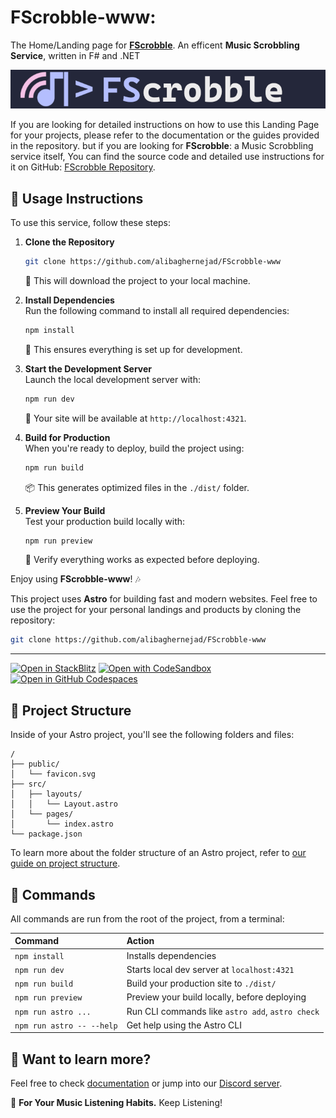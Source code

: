 # FScrobble-www: 
The Home/Landing page for [**FScrobble**](https://github.com/alibaghernejad/FScrobble). An efficent **Music Scrobbling Service**, written in F# and .NET  


![FScrobble-Banner](/src/assets/fscrobble-v0.0.2-banner.png)    

If you are looking for detailed instructions on how to use this Landing Page for your projects, please refer to the documentation or the guides provided in the repository.
but if you are looking for **FScrobble**: a Music Scrobbling service itself, 
You can find the source code and detailed use instructions for it on GitHub: [FScrobble Repository](https://github.com/alibaghernejad/FScrobble).


## 🎯 Usage Instructions

To use this service, follow these steps:

1. **Clone the Repository**  
    ```sh
    git clone https://github.com/alibaghernejad/FScrobble-www
    ```
    📂 This will download the project to your local machine.

2. **Install Dependencies**  
    Run the following command to install all required dependencies:  
    ```sh
    npm install
    ```
    🔧 This ensures everything is set up for development.

3. **Start the Development Server**  
    Launch the local development server with:  
    ```sh
    npm run dev
    ```
    🚀 Your site will be available at `http://localhost:4321`.

4. **Build for Production**  
    When you're ready to deploy, build the project using:  
    ```sh
    npm run build
    ```
    📦 This generates optimized files in the `./dist/` folder.

5. **Preview Your Build**  
    Test your production build locally with:  
    ```sh
    npm run preview
    ```
    👀 Verify everything works as expected before deploying.

Enjoy using **FScrobble-www**! 🎶

This project uses **Astro** for building fast and modern websites. Feel free to use the project for your personal landings and products by cloning the repository:

```sh
git clone https://github.com/alibaghernejad/FScrobble-www 
```
___

[![Open in StackBlitz](https://developer.stackblitz.com/img/open_in_stackblitz.svg)](https://stackblitz.com/github/alibaghernejad/FScrobble-www)
[![Open with CodeSandbox](https://assets.codesandbox.io/github/button-edit-lime.svg)](https://codesandbox.io/p/sandbox/github/alibaghernejad/FScrobble-www)
[![Open in GitHub Codespaces](https://github.com/codespaces/badge.svg)](https://codespaces.new/alibaghernejad/FScrobble-www)


## 🚀 Project Structure

Inside of your Astro project, you'll see the following folders and files:

```text
/
├── public/
│   └── favicon.svg
├── src/
│   ├── layouts/
│   │   └── Layout.astro
│   └── pages/
│       └── index.astro
└── package.json
```

To learn more about the folder structure of an Astro project, refer to [our guide on project structure](https://docs.astro.build/en/basics/project-structure/).

## 🧞 Commands

All commands are run from the root of the project, from a terminal:

| Command                   | Action                                           |
| :------------------------ | :----------------------------------------------- |
| `npm install`             | Installs dependencies                            |
| `npm run dev`             | Starts local dev server at `localhost:4321`      |
| `npm run build`           | Build your production site to `./dist/`          |
| `npm run preview`         | Preview your build locally, before deploying     |
| `npm run astro ...`       | Run CLI commands like `astro add`, `astro check` |
| `npm run astro -- --help` | Get help using the Astro CLI                     |

## 👀 Want to learn more?

Feel free to check [documentation](https://docs.astro.build) or jump into our [Discord server](https://astro.build/chat).



🎵 **For Your Music Listening Habits.** Keep Listening!
